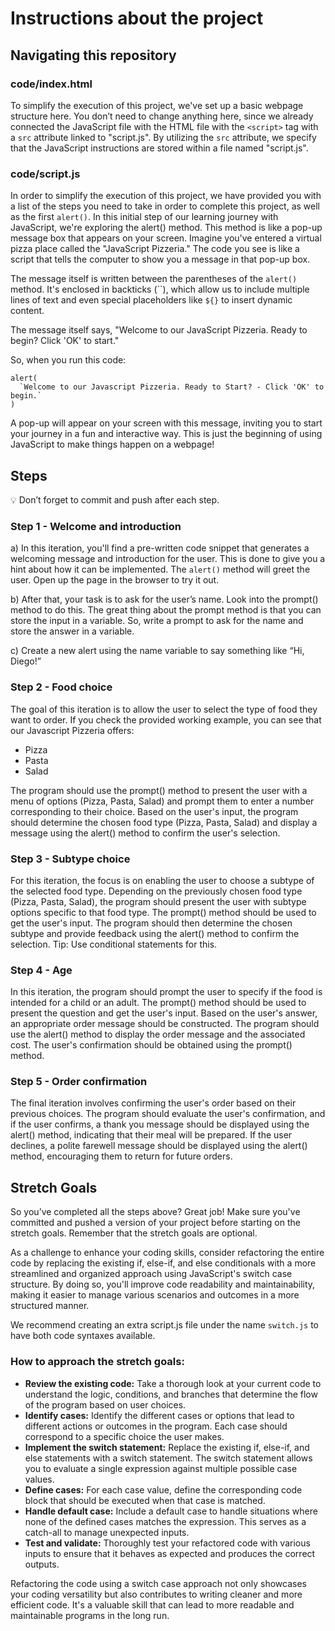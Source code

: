 # Instructions about the project

## Navigating this repository

### code/index.html

To simplify the execution of this project, we've set up a basic webpage structure here. You don’t need to change anything here, since we already connected the JavaScript file with the HTML file with the `<script>` tag with a `src` attribute linked to "script.js". By utilizing the `src` attribute, we specify that the JavaScript instructions are stored within a file named "script.js".

### code/script.js

In order to simplify the execution of this project, we have provided you with a list of the steps you need to take in order to complete this project, as well as the first `alert()`. In this initial step of our learning journey with JavaScript, we're exploring the alert() method. This method is like a pop-up message box that appears on your screen. Imagine you've entered a virtual pizza place called the "JavaScript Pizzeria." The code you see is like a script that tells the computer to show you a message in that pop-up box.

The message itself is written between the parentheses of the `alert()` method. It's enclosed in backticks (``), which allow us to include multiple lines of text and even special placeholders like `${}` to insert dynamic content.

The message itself says, "Welcome to our JavaScript Pizzeria. Ready to begin? Click 'OK' to start."

So, when you run this code:

```
alert(
  `Welcome to our Javascript Pizzeria. Ready to Start? - Click 'OK' to begin.`
)
```

A pop-up will appear on your screen with this message, inviting you to start your journey in a fun and interactive way. This is just the beginning of using JavaScript to make things happen on a webpage!

## Steps

<aside>
💡 Don’t forget to commit and push after each step.

</aside>

### Step 1 - Welcome and introduction

a) In this iteration, you'll find a pre-written code snippet that generates a welcoming message and introduction for the user. This is done to give you a hint about how it can be implemented. The `alert()` method will greet the user. Open up the page in the browser to try it out.

b) After that, your task is to ask for the user’s name. Look into the prompt() method to do this. The great thing about the prompt method is that you can store the input in a variable. So, write a prompt to ask for the name and store the answer in a variable.

c) Create a new alert using the name variable to say something like “Hi, Diego!”

### Step 2 - Food choice

The goal of this iteration is to allow the user to select the type of food they want to order. If you check the provided working example, you can see that our Javascript Pizzeria offers:

- Pizza
- Pasta
- Salad

The program should use the prompt() method to present the user with a menu of options (Pizza, Pasta, Salad) and prompt them to enter a number corresponding to their choice. Based on the user's input, the program should determine the chosen food type (Pizza, Pasta, Salad) and display a message using the alert() method to confirm the user's selection.

### Step 3 - Subtype choice

For this iteration, the focus is on enabling the user to choose a subtype of the selected food type. Depending on the previously chosen food type (Pizza, Pasta, Salad), the program should present the user with subtype options specific to that food type. The prompt() method should be used to get the user's input. The program should then determine the chosen subtype and provide feedback using the alert() method to confirm the selection. Tip: Use conditional statements for this.

### Step 4 - Age

In this iteration, the program should prompt the user to specify if the food is intended for a child or an adult. The prompt() method should be used to present the question and get the user's input. Based on the user's answer, an appropriate order message should be constructed. The program should use the alert() method to display the order message and the associated cost. The user's confirmation should be obtained using the prompt() method.

### Step 5 - Order confirmation

The final iteration involves confirming the user's order based on their previous choices. The program should evaluate the user's confirmation, and if the user confirms, a thank you message should be displayed using the alert() method, indicating that their meal will be prepared. If the user declines, a polite farewell message should be displayed using the alert() method, encouraging them to return for future orders.

## Stretch Goals

So you’ve completed all the steps above? Great job! Make sure you've committed and pushed a version of your project before starting on the stretch goals. Remember that the stretch goals are optional.

As a challenge to enhance your coding skills, consider refactoring the entire code by replacing the existing if, else-if, and else conditionals with a more streamlined and organized approach using JavaScript's switch case structure. By doing so, you'll improve code readability and maintainability, making it easier to manage various scenarios and outcomes in a more structured manner.

We recommend creating an extra script.js file under the name `switch.js` to have both code syntaxes available.

### How to approach the stretch goals:

- **Review the existing code:** Take a thorough look at your current code to understand the logic, conditions, and branches that determine the flow of the program based on user choices.
- **Identify cases:** Identify the different cases or options that lead to different actions or outcomes in the program. Each case should correspond to a specific choice the user makes.
- **Implement the switch statement:** Replace the existing if, else-if, and else statements with a switch statement. The switch statement allows you to evaluate a single expression against multiple possible case values.
- **Define cases:** For each case value, define the corresponding code block that should be executed when that case is matched.
- **Handle default case:** Include a default case to handle situations where none of the defined cases matches the expression. This serves as a catch-all to manage unexpected inputs.
- **Test and validate:** Thoroughly test your refactored code with various inputs to ensure that it behaves as expected and produces the correct outputs.

Refactoring the code using a switch case approach not only showcases your coding versatility but also contributes to writing cleaner and more efficient code. It's a valuable skill that can lead to more readable and maintainable programs in the long run.
